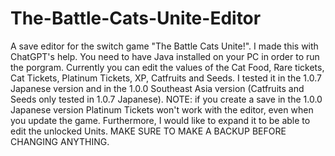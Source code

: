 # The-Battle-Cats-Unite-Editor
A save editor for the switch game "The Battle Cats Unite!".
I made this with ChatGPT's help. You need to have Java installed on your PC in order to run the porgram. Currently you can edit the values ​​of the Cat Food, Rare tickets, Cat Tickets, Platinum Tickets, XP, Catfruits and Seeds. I tested it in the 1.0.7 Japanese version and in the 1.0.0  Southeast Asia version (Catfruits and Seeds only tested in 1.0.7 Japanese). NOTE: if you create a save in the 1.0.0 Japanese version Platinum Tickets won't work with the editor, even when you update the game.
Furthermore, I would like to expand it to be able to edit the unlocked Units.
MAKE SURE TO MAKE A BACKUP BEFORE CHANGING ANYTHING.
